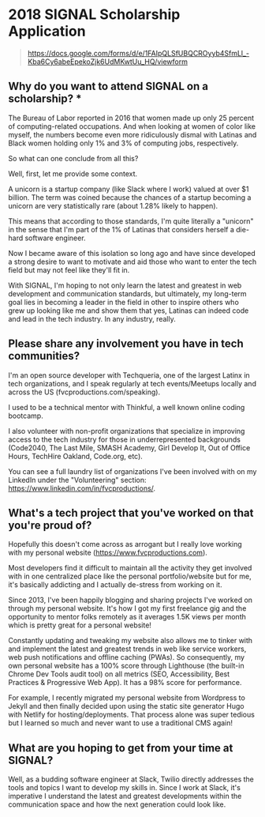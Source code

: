 # 2018 SIGNAL Scholarship Application

> https://docs.google.com/forms/d/e/1FAIpQLSfUBQCROyyb4SfmLl_-Kba6Cy6abeEpekoZjk6UdMKwtUu_HQ/viewform

## Why do you want to attend SIGNAL on a scholarship? \*

The Bureau of Labor reported in 2016 that women made up only 25 percent of computing-related occupations. And when looking at women of color like myself, the numbers become even more ridiculously dismal with Latinas and Black women holding only 1% and 3% of computing jobs, respectively.

So what can one conclude from all this?

Well, first, let me provide some context.

A unicorn is a startup company (like Slack where I work) valued at over $1 billion. The term was coined because the chances of a startup becoming a unicorn are very statistically rare (about 1.28% likely to happen).

This means that according to those standards, I'm quite literally a "unicorn" in the sense that I'm part of the 1% of Latinas that considers herself a die-hard software engineer.

Now I became aware of this isolation so long ago and have since developed a strong desire to want to motivate and aid those who want to enter the tech field but may not feel like they'll fit in.

With SIGNAL, I'm hoping to not only learn the latest and greatest in web development and communication standards, but ultimately, my long-term goal lies in becoming a leader in the field in other to inspire others who grew up looking like me and show them that yes, Latinas can indeed code and lead in the tech industry. In any industry, really.

## Please share any involvement you have in tech communities?

I'm an open source developer with Techqueria, one of the largest Latinx in tech organizations, and I speak regularly at tech events/Meetups locally and across the US (fvcproductions.com/speaking).

I used to be a technical mentor with Thinkful, a well known online coding bootcamp.

I also volunteer with non-profit organizations that specialize in improving access to the tech industry for those in underrepresented backgrounds (Code2040, The Last Mile, SMASH Academy, Girl Develop It, Out of Office Hours, TechHire Oakland, Code.org, etc).

You can see a full laundry list of organizations I've been involved with on my LinkedIn under the "Volunteering" section: https://www.linkedin.com/in/fvcproductions/.

## What's a tech project that you've worked on that you're proud of?

Hopefully this doesn't come across as arrogant but I really love working with my personal website (https://www.fvcproductions.com).

Most developers find it difficult to maintain all the activity they get involved with in one centralized place like the personal portfolio/website but for me, it's basically addicting and I actually de-stress from working on it.

Since 2013, I've been happily blogging and sharing projects I've worked on through my personal website. It's how I got my first freelance gig and the opportunity to mentor folks remotely as it averages 1.5K views per month which is pretty great for a personal website!

Constantly updating and tweaking my website also allows me to tinker with and implement the latest and greatest trends in web like service workers, web push notifications and offline caching (PWAs). So consequently, my own personal website has a 100% score through Lighthouse (the built-in Chrome Dev Tools audit tool) on all metrics (SEO, Accessibility, Best Practices & Progressive Web App). It has a 98% score for performance.

For example, I recently migrated my personal website from Wordpress to Jekyll and then finally decided upon using the static site generator Hugo with Netlify for hosting/deployments. That process alone was super tedious but I learned so much and never want to use a traditional CMS again!

## What are you hoping to get from your time at SIGNAL?

Well, as a budding software engineer at Slack, Twilio directly addresses the tools and topics I want to develop my skills in. Since I work at Slack, it's imperative I understand the latest and greatest developments within the communication space and how the next generation could look like.
